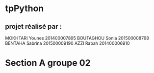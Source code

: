 # tpPython
## projet réalisé par :
MOKHTARI Younes 201400007895
BOUTAGHOU Sonia 201500008768
BENTAHA Sabrina 201500009190
AZZI Rabah 201400006910
# Section A  groupe 02

